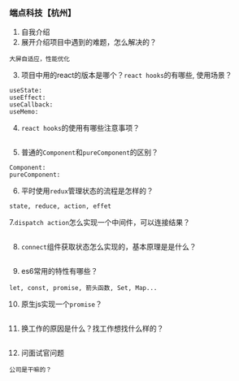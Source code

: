 ### 端点科技【杭州】
1. 自我介绍
2. 展开介绍项目中遇到的难题，怎么解决的？
```
大屏自适应，性能优化
```
3. 项目中用的react的版本是哪个？`react hooks`的有哪些, 使用场景？
```
useState: 
useEffect: 
useCallback: 
useMemo:
```
4. `react hooks`的使用有哪些注意事项？
```
```
5. 普通的`Component`和`pureComponent`的区别？
```
Component:
pureComponent:
```
6. 平时使用`redux`管理状态的流程是怎样的？
```
state, reduce, action, effet
```
7.`dispatch action`怎么实现一个中间件，可以连接结果？
```
```
8. `connect`组件获取状态怎么实现的，基本原理是是什么？
```
```
9. es6常用的特性有哪些？
```
let, const, promise, 箭头函数, Set, Map...
```
10. 原生js实现一个`promise`？
```
```
11. 换工作的原因是什么？找工作想找什么样的？
```
```
12. 问面试官问题
```
公司是干嘛的？
```